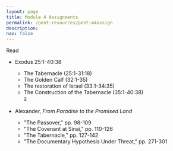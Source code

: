 ```yaml
---
layout: page
title: Module 4 Assignments
permalink: /pent-resources/pent-m4assign
description: 
nav: false
---
```


<!-- Read -->
<div class="row"> 
    <div class="col-sm-2">
      <span class="badge badge-module">Read</span>
    </div>
    <div class="col-sm">
      <ul>
        <li> Exodus 25:1-40:38 </li>
        <ul>
          <li> The Tabernacle (25:1-31:18) </li>
          <li> The Golden Calf (32:1-35)</li>
          <li> The restoration of Israel (33:1-34:35) </li>
          <li> The Construction of the Tabernacle (35:1-40:38) </li>z
        </ul>
        <br>
        <li> Alexander, <em>From Paradise to the Promised Land</em></li>
        <ul>
          <li> "The Passover," pp. 98-109 </li>
          <li> "The Covenant at Sinai," pp. 110-126 </li>
          <li> "The Tabernacle," pp. 127-142 </li>
          <li> "The Documentary Hypothesis Under Threat," pp. 271-301 </li>
        </ul>  
      </ul>
    </div>
</div>
